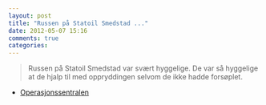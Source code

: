 ```yaml
---
layout: post
title: "Russen på Statoil Smedstad ..."
date: 2012-05-07 15:16
comments: true
categories: 
---
```


> Russen på Statoil Smedstad var svært hyggelige. De var så hyggelige at de hjalp til med oppryddingen selvom de ikke hadde forsøplet. 
- [Operasjonssentralen](https://twitter.com/oslopolitiops/status/199623886780907522)
